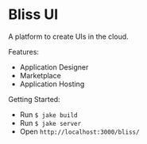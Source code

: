 # Bliss UI

A platform to create UIs in the cloud.

Features:

- Application Designer
- Marketplace
- Application Hosting

Getting Started:

- Run `$ jake build`
- Run `$ jake server`
- Open `http://localhost:3000/bliss/`

